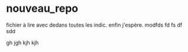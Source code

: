 # nouveau_repo
fichier à lire avec
dedans 
toutes les 
indic.
enfin j'espère.
 modfds
 fd
 fs
 df
 sdd
 
gh
jgh
kjh
kjh
